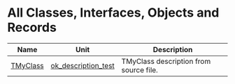 # All Classes, Interfaces, Objects and Records


| Name | Unit | Description |
|---|---|---|
| [TMyClass](ok_description_test.TMyClass.md) | [ok_description_test](ok_description_test.md) | TMyClass description from source file. |
